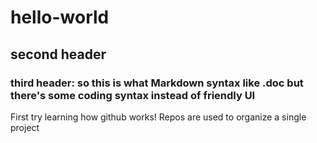 # hello-world
## second header
### third header: so this is what Markdown syntax like .doc but there's some coding syntax instead of friendly UI
First try learning how github works! Repos are used to organize a single project
